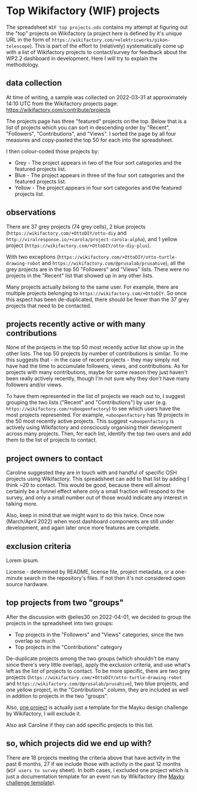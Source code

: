 # Top Wikifactory (WIF) projects

The spreadsheet `WIF top projects.ods` contains my attempt at figuring out the "top" projects on Wikifactory (a project here is defined by it's unique URL in the form of `https://wikifactory.com/+elektricworks/pikon-telescope`). This is part of the effort to (relatively) systematically come up with a list of Wikifactory projects to contact/survey for feedback about the WP2.2 dashboard in development. Here I will try to explain the methodology.

## data collection

At time of writing, a sample was collected on 2022-03-31 at approximately 14:10 UTC from the Wikifactory projects page: https://wikifactory.com/contribute/projects

The projects page has three "featured" projects on the top. Below that is a list of projects which you can sort in descending order by "Recent", "Followers", "Contributions", and "Views". I sorted the page by all four measures and copy-pasted the top 50 for each into the spreadsheet.

I then colour-coded those projects by: 

* Grey - The project appears in two of the four sort categories and the featured projects list.
* Blue - The project appears in three of the four sort categories and the featured projects list.
* Yellow - The project appears in four sort categories and the featured projects list.

## observations

There are 37 grey projects (74 grey cells), 2 blue projects (`https://wikifactory.com/+OttoDIY/otto-diy` and `http://viralresponse.io/+carola/project-carola-alpha`), and 1 yellow project (`https://wikifactory.com/+OttoDIY/otto-diy-plus`).

With two exceptions (`https://wikifactory.com/+OttoDIY/otto-turtle-drawing-robot` and `https://wikifactory.com/@prusalab/prusahive`), all the grey projects are in the top 50 "Followers" and "Views" lists. There were no projects in the "Recent" list that showed up in any other lists.

Many projects actually belong to the same user. For example, there are multiple projects belonging to `https://wikifactory.com/+OttoDIY`. So once this aspect has been de-duplicated, there should be fewer than the 37 grey projects that need to be contacted.

## projects recently active or with many contributions

None of the projects in the top 50 most recently active list show up in the other lists. The top 50 projects by number of contributions is similar. To me this suggests that - in the case of recent projects - they may simply not have had the time to accumulate followers, views, and contributions. As for projects with many contributions, maybe for some reason they just haven't been really actively recently, though I'm not sure why they don't have many followers and/or views.

To have them represented in the list of projects we reach out to, I suggest grouping the two lists ("Recent" and "Contributions") by user (e.g. `https://wikifactory.com/+uboopenfactory`) to see which users have the most projects represented. For example, `+uboopenfactory` has 19 projects in the 50 most recently active projects. This suggest `+uboopenfactory` is actively using Wikifactory and consciously organising their development across many projects. Then, for each list, identify the top two users and add them to the list of projects to contact.

## project owners to contact

Caroline suggested they are in touch with and handful of specific OSH projects using Wikifactory. This spreadsheet can add to that list by adding I think ~20 to contact. This would be good, because there will almost certainly be a funnel effect where only a small fraction will respond to the survey, and only a small number out of those would indicate any interest in talking more.

Also, keep in mind that we might want to do this twice. Once now (March/April 2022) when most dashboard components are still under development, and again later once more features are complete.

## exclusion criteria

Lorem ipsum.

License - determined by README, license file, project metadata, or a one-minute search in the repository's files. If not then it's not considered open source hardware.

## top projects from two "groups"

After the discussion with @elies30 on 2022-04-01, we decided to group the projects in the spreadsheet into two groups: 

* Top projects in the "Followers" and "Views" categories, since the two overlap so much
* Top projects in the "Contributions" category

De-duplicate projects among the two groups (which shouldn't be many since there's very little overlap), apply the exclusion criteria, and use what's left as the list of projects to contact. To be more specific, there are two grey projects (`https://wikifactory.com/+OttoDIY/otto-turtle-drawing-robot` and `https://wikifactory.com/@prusalab/prusahive`), two blue projects, and one yellow project, in the "Contributions" column, they are included as well in addition to projects in the two "groups".

Also, [one project](https://wikifactory.com/+wikifactory/mayku-challenge-template) is actually just a template for the Mayku design challenge by Wikifactory, I will exclude it.

Also ask Caroline if they can add specific projects to this list.

## so, which projects did we end up with?

There are 18 projects meeting the criteria above that have activity in the past 6 months, 27 if we include those with activity in the past 12 months (`WIF users to survey` sheet). In both cases, I excluded one project which is just a documentation template for an event run by Wikifactory (the [Mayky challenge template](https://wikifactory.com/+wikifactory/mayku-challenge-template)).